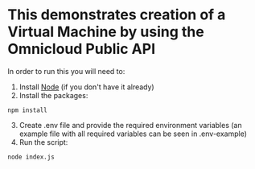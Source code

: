 # This demonstrates creation of a Virtual Machine by using the Omnicloud Public API

In order to run this you will need to:
1. Install [Node](https://nodejs.org/en/) (if you don't have it already)
2. Install the packages:
```
npm install
```
3. Create .env file and provide the required environment variables (an example file with all required variables can be seen in .env-example)
4. Run the script:
```
node index.js
```
